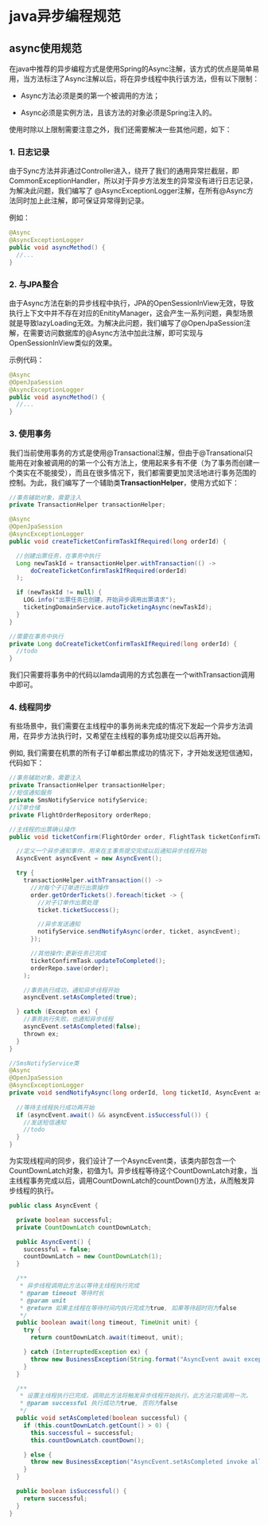 # java异步编程规范

## async使用规范

在java中推荐的异步编程方式是使用Spring的Async注解，该方式的优点是简单易用，当方法标注了Async注解以后，将在异步线程中执行该方法，但有以下限制：

- Async方法必须是类的第一个被调用的方法；

- Async必须是实例方法，且该方法的对象必须是Spring注入的。

使用时除以上限制需要注意之外，我们还需要解决一些其他问题，如下：

### 1. 日志记录

由于Sync方法并非通过Controller进入，绕开了我们的通用异常拦截层，即CommonExceptionHandler，所以对于异步方法发生的异常没有进行日志记录，
为解决此问题，我们编写了 @AsyncExceptionLogger注解，在所有@Async方法同时加上此注解，即可保证异常得到记录。

例如：

```java
@Async
@AsyncExceptionLogger
public void asyncMethod() {
  //...
}
```

### 2. 与JPA整合

由于Async方法在新的异步线程中执行，JPA的OpenSessionInView无效，导致执行上下文中并不存在对应的EnitityManager，这会产生一系列问题，典型场景就是导致lazyLoading无效。为解决此问题，我们编写了@OpenJpaSession注解，在需要访问数据库的@Async方法中加此注解，即可实现与OpenSessionInView类似的效果。

示例代码：

```java
@Async
@OpenJpaSession
@AsyncExceptionLogger
public void asyncMethod() {
  //...
}
```

### 3. 使用事务

我们当前使用事务的方式是使用@Transactional注解，但由于@Transational只能用在对象被调用的的第一个公有方法上，使用起来多有不便（为了事务而创建一个类实在不能接受），而且在很多情况下，我们都需要更加灵活地进行事务范围的控制。为此，我们编写了一个辅助类**TransactionHelper**，使用方式如下：

```java
//事务辅助对象，需要注入
private TransactionHelper transactionHelper;

@Async
@OpenJpaSession
@AsyncExceptionLogger
public void createTicketConfirmTaskIfRequired(long orderId) {

  //创建出票任务，在事务中执行
  Long newTaskId = transactionHelper.withTransaction(() ->
      doCreateTicketConfirmTaskIfRequired(orderId)
  );

  if (newTaskId != null) {
    LOG.info("出票任务已创建，开始异步调用出票请求");
    ticketingDomainService.autoTicketingAsync(newTaskId);
  }
}

//需要在事务中执行
private Long doCreateTicketConfirmTaskIfRequired(long orderId) {
  //todo
}
```

我们只需要将事务中的代码以lamda调用的方式包裹在一个withTransaction调用中即可。

### 4. 线程同步

有些场景中，我们需要在主线程中的事务尚未完成的情况下发起一个异步方法调用，在异步方法执行时，又希望在主线程的事务成功提交以后再开始。

例如, 我们需要在机票的所有子订单都出票成功的情况下，才开始发送短信通知，代码如下：

```java
//事务辅助对象，需要注入
private TransactionHelper transactionHelper;
//短信通知服务
private SmsNotifyService notifyService;
//订单仓储
private FlightOrderRepository orderRepo;

//主线程的出票确认操作
public void ticketConfirm(FlightOrder order, FlightTask ticketConfirmTask) {

  //定义一个异步通知事件，用来在主事务提交完成以后通知异步线程开始
  AsyncEvent asyncEvent = new AsyncEvent();

  try {
    transactionHelper.withTransaction(() ->
      //对每个子订单进行出票操作
      order.getOrderTickets().foreach(ticket -> {
        //对子订单作出票处理
        ticket.ticketSuccess();

        //异步发送通知
        notifyService.sendNotifyAsync(order, ticket, asyncEvent);
      });

      //其他操作:更新任务已完成
      ticketConfirmTask.updateToCompleted();
      orderRepo.save(order);
    );

    //事务执行成功，通知异步线程开始
    asyncEvent.setAsCompleted(true);

  } catch (Excepton ex) {
    //事务执行失败，也通知异步线程
    asyncEvent.setAsCompleted(false);
    thrown ex;
  }
}

//SmsNotifyService类
@Async
@OpenJpaSession
@AsyncExceptionLogger
private void sendNotifyAsync(long orderId, long ticketId, AsyncEvent asyncEvent) {
  
  //等待主线程执行成功再开始
  if (asyncEvent.await() && asyncEvent.isSuccessful()) {
    //发送短信通知
    //todo
  }
}
```

为实现线程间的同步，我们设计了一个AsyncEvent类，该类内部包含一个CountDownLatch对象，初值为1。异步线程等待这个CountDownLatch对象，当主线程事务完成以后，调用CountDownLatch的countDown()方法，从而触发异步线程的执行。

```java
public class AsyncEvent {

  private boolean successful;
  private CountDownLatch countDownLatch;

  public AsyncEvent() {
    successful = false;
    countDownLatch = new CountDownLatch(1);
  }

  /**
   * 异步线程调用此方法以等待主线程执行完成
   * @param timeout 等待时长
   * @param unit
   * @return 如果主线程在等待时间内执行完成为true, 如果等待超时则为false
   */
  public boolean await(long timeout, TimeUnit unit) {
    try {
      return countDownLatch.await(timeout, unit);

    } catch (InterruptedException ex) {
      throw new BusinessException(String.format("AsyncEvent await exception happens, message: %s", ex.getMessage()), ex);
    }
  }

  /**
   * 设置主线程执行已完成，调用此方法将触发异步线程开始执行。此方法只能调用一次。
   * @param successful 执行成功为true, 否则为false
   */
  public void setAsCompleted(boolean successful) {
    if (this.countDownLatch.getCount() > 0) {
      this.successful = successful;
      this.countDownLatch.countDown();

    } else {
      throw new BusinessException("AsyncEvent.setAsCompleted invoke allowed only once");
    }
  }

  public boolean isSuccessful() {
    return successful;
  }
}
```
